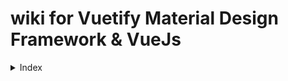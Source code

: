 # wiki for Vuetify Material Design Framework & VueJs

<details>
  <summary>Index</summary>
  <ol>
    <li>
      <a href="#about-the-project">Info sul progetto</a>
      <ul>
        <li><a href="#built-with"></a></li>
      </ul>
    </li>
    <li>
      <a href="#getting-started">Getting Started</a>
      <ul>
        <li><a href="#prerequisites">Prerequisites</a></li>
        <li><a href="#installation">Installation</a></li>
      </ul>
    </li>
    <li><a href="#usage">Usage</a></li>
  </ol>
</details>
